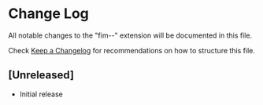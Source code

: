 # Change Log

All notable changes to the "fim--" extension will be documented in this file.

Check [Keep a Changelog](http://keepachangelog.com/) for recommendations on how to structure this file.

## [Unreleased]

- Initial release
